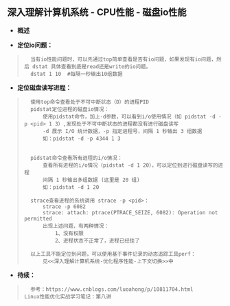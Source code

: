 ## 深入理解计算机系统 - CPU性能 - 磁盘io性能
- **概述**
>
>
>
>

- **定位io问题：**
>       当有io性能问题时，可以先通过top简单查看是否有io问题，如果发现有io问题，然后 dstat 具体查看到底是read还是write的io问题。
>       dstat 1 10  #每隔一秒输出10组数据
>
>

- **定位磁盘读写进程：**
>       使用top命令查看处于不可中断状态（D）的进程PID
>       pidstat定位进程的磁盘io情况：
>           使用pidstat命令，加上-d参数，可以看到i/o使用情况（如 pidstat -d -p <pid> 1 3）,发现处于不可中断状态的进程都没有进行磁盘读写
>           -d 展示 I/O 统计数据，-p 指定进程号，间隔 1 秒输出 3 组数据
>           如：pidstat -d -p 4344 1 3
>
>
>       pidstat命令查看所有进程的i/o情况：
>           查看所有进程的i/o情况（pidstat -d 1 20），可以定位到进行磁盘读写的进程
>           间隔 1 秒输出多组数据 (这里是 20 组)
>           如：pidstat -d 1 20
>
>       strace查看进程的系统调用 strace -p <pid>：
>           strace -p 6082
>           strace: attach: ptrace(PTRACE_SEIZE, 6082): Operation not permitted
>           出现上述问题，有两种情况：
>               1、没有权限
>               2、进程状态不正常了，进程已经挂了
>
>       以上工具不能定位到问题，可以使用基于事件记录的动态追踪工具perf：
>           见<<深入理解计算机系统-优化程序性能-上下文切换>>中
>
>
>
>
>
>

- **待续：**
>       参考：https://www.cnblogs.com/luoahong/p/10811704.html     Linux性能优化实战学习笔记：第八讲
>
>
>
>
>
>
>
>
>
>
>
>
>
>
>
>
>
>
>
>
>
>
